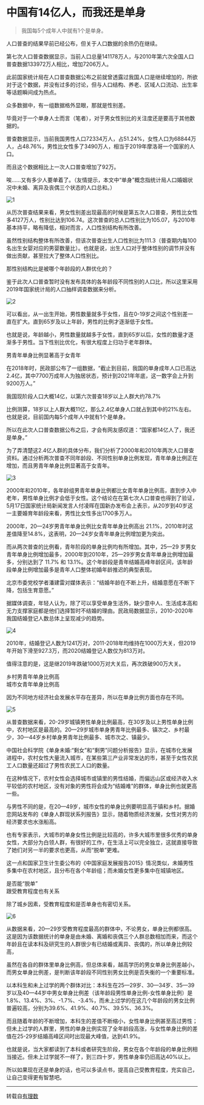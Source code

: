 # 中国有14亿人，而我还是单身

> 我国每5个成年​人中就有1个是单身。

人口普查的结果早前已经公布，但关于人口数据的余热仍在继续。

第七次人口普查数据显示，当前人口总量141178万人，与2010年第六次全国人口普查数据133972万人相比，增加7206万人。

此前国家统计局在人口普查数据公布之前就曾透露过我国人口是继续增加的，所欲对于这个数据，并没有过多的讨论，但与人口结构、养老、区域人口流动、出生率等话题瞬间成为热点。

众多数据中，有一组数据格外显眼，那就是性别差。

毕竟对于一个单身人士而言（笔者），对于男女性别比的关注度还是要高于其他数据的。

普查数据显示，当前我国男性人口72334万人，占51.24%，女性人口为68844万人，占48.76%，男性比女性多了3490万人，相当于2019年摩洛哥一个国家的人口。

而且这个数据相比上一次人口普查增加了92万。

唉……又有多少人要单着了。（友情提示，本文中“单身”概念指统计局人口婚姻状况中未婚、离异及丧偶三个状态的人口总和。）

![1](/bachelor/b1.jpg)

从历次普查结果来看，男女性别差出现最高的时候是第五次人口普查，男性比女性多4127万人，性别比达到106.74。这次普查的总人口性别比为105.07，与2010年基本持平，略有降低，相对而言，人口性别结构有所改善。

虽然性别结构整体有所改善，但该次普查出生人口性别比为111.3（普查期内每100名出生女婴对应的男婴数量比）。也就是说，出生人口对于整体性别的调节并没有做出贡献，甚至拉大了整体人口性别比。

那性别结构比是被哪个年龄段的人群优化的？

鉴于此次人口普查暂时没有发布具体的各年龄段不同性别的人口比，所以这里采用2019年国家统计局的人口抽样调查数据来分析。

![2](/bachelor/b2.jpg)

可以看出，从一出生开始，男性数量就多于女性，且在0-19岁之间这个性别差一直在扩大。直到65岁及以上年龄，男性的比例才逐渐低于女性。

也就是说，年龄越小，男性数量就越多于女性，直到65岁以后，女性的数量才逐渐多于男性。当下性别比优化，有很大程度上归功于老年群体。

男青年单身比例显著高于女青年

在2018年时，民政部公布了一组数据，“截止到目前，我国的单身成年人口已高达2.4亿，其中7700万成年人为独居状态，预计到2021年年底，这一数字会上升到9200万人。”

我国现阶段人口大概14亿，以第六次普查18岁以上人群大约78.7%

比例测算，18岁以上人群大概11亿，那么2.4亿单身人口就占到其中的21%左右。也就是说，目前国内每5个成年人中就有1个是单身。

所以在此次人口普查数据公布之后，才会有网友感叹道：“国家都14亿人了，我还是单身。”

为了弄清楚这2.4亿人群的具体分布，我们分析了2000年和2010年两次人口普查资料。通过分析两次普查不同年龄段、不同性别单身比例发现，青年单身比例正在增加，而且男青年单身比例显著高于女青年。

![3](/bachelor/b3.jpeg)

2000年和2010年，各年龄组男青年单身比例都比女青年单身比例高，直到步入中老年，男性单身比例才会低于女性。这个结论在在第七次人口普查也得到了验证，5月17日国家统计局新闻发言人付凌晖在国新办发布会上表示，从20岁到40岁这一主要婚育年龄段来看，男性比女性多出1700多万人。

2000年，20—24岁男青年单身比例比女青年单身比例高出 21.1%，2010年时这差值降至14.8%，这表明，20—24岁女青年单身比例增加更为突出。

而从两次普查的比例看，青年阶段的单身比例均有所增加。其中，25—29 岁男女青年单身比例增加最多，2000年到2010年，25—29岁男女青年单身比例增加最多，分别达到了 11.7% 和 13.1%。这个年龄段是青年结婚高峰年龄区间，该年龄段单身比例增加最多是青年人口整体初婚年龄推迟的典型表现。

北京市委党校学者潘建雷对媒体表示：“结婚年龄在不断上升，结婚意愿在不断下降，包括生育意愿。”

据媒体调查，年轻人认为，除了可以享受单身生活外，缺少意中人、生活成本高和无力支撑家庭都是他们选择暂时不结婚的理由。民政局数据显示，2010-2020年我国结婚登记人数总体上呈现减少的趋势。

![4](/bachelor/b4.jpg)

2010年，结婚登记人数为1241万对，2011-2018年均维持在1000万大关，但2019年开始下滑至927.3万，而2020结婚登记人数仅为813万对。

值得注意的是，这是继2019年跌破1000万对大关后，再次跌破900万大关。

乡村男青年单身比例高  
城市女青年单身比例高

因为不同地方经济社会发展水平存在差异，所以在单身比例方面也存在不同。

![5](/bachelor/b5.jpeg)

从普查数据来看，20-29岁城镇男性单身比例最高，在30岁及以上男性单身比例中，农村地区是最高的。20—29岁城市单身男青年比例最多、镇次之、乡村最少，30—44岁乡村单身男青年比例最多、城市次之、镇最少。

中国社会科学院《单身未婚:“剩女”和“剩男”问题分析报告》显示，在城市化发展进程中，农村女性大量流入城市，在某些第三产业非常发达的市，甚至于女性农民工人口数量还超过了男性农民工人口的数量。

在这种情况下，农村女性会选择城市或镇里的男性结婚，而偏远山区或经济收入水平较低的农村地区，没有对象的男性将会成为“结婚难”的群体，单身比例也就更高一些。

与男性不同的是，在20—49岁，城市女性的单身比例要明显高于镇和乡村。据婚恋网站发布的《单身人群现状系列报告》显示，随着物质经济发展，女性对男方的经济要求也水涨船高。

也有专家表示，大城市的单身女性比例是比较高的，许多大城市里很多优秀的单身女性，大部分为白领人群，有很好的工作，在生活上可以完全独立，这就直接导致了她们对另一半的要求也更高，从而“脱单”更难。

这一点和国家卫生计生委公布的《中国家庭发展报告2015》情况类似，未婚男性多集中在农村地区，且分布在各个年龄组；而未婚女性更多集中在城镇地区。

是否能“脱单”  
跟受教育程度也有关系

除了城乡因素，受教育程度和是否单身也有密切关系。

![6](/bachelor/b6.jpeg)

从数据来看，20—29岁受教育程度最高的群体中，不论男女，单身比例都很高。这是因为该数据统计的单身是由未婚、离婚和丧偶三个人群总数相加而来，而这个年龄且在读本科及研究生的人群很少有已结婚或离异、丧偶的，所以单身比例较高，

虽然在各自的群体里单身比例高，但总体来看，越高学历的男女单身比例差越小，而男女单身比例差，是判断该年龄段不同性别男女比例是否失衡的一个重要标准。

以本科生和未上过学的两个群体对比：本科生在25—29岁、30—34岁、35—39岁以及40—44岁中男女单身比例差（该年龄段男性单身比例-女性单身比例）是1.8%、13.4%、3%、-1.7%、-3.4%，而未上过学的在这几个年龄段的男女比例普遍较高，分别为39.6%、41.9%、40.7%、39.5%、36.3%。

而且随着年龄的不断增加，本科生的差值不断缩小，女性单身比例甚至高过男性；但未上过学的人群里，男性的单身比例实现了全年龄段高涨，与女性单身比例的差值在25-29岁结婚高峰区间时出现最大峰值，达到41.9%。

也就是说，当大家都读到了本科或者研究生阶段，男女在各个年龄段的单身比例相当接近。但未上过学就不一样了，到三四十岁，男性单身率仍旧高达40%以上。

所以如果现在还是单身的话，也可以多读点书，提高自己受教育程度，充实自己，让自己变得更有智慧吧。

---

转载自[有理数](https://m.bjnews.com.cn/detail/162147302114323.html)

